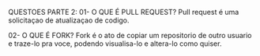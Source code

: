 QUESTOES PARTE 2:
01- O QUE É PULL REQUEST?
Pull request é uma solicitaçao de atualizaçao de codigo.

02- O QUE É FORK?
Fork é o ato de copiar um repositorio de outro usuario e traze-lo pra voce, podendo visualisa-lo e altera-lo como quiser.